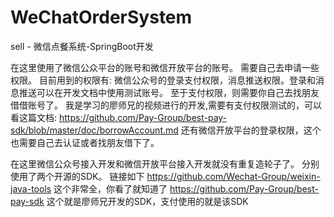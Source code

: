 # WeChatOrderSystem
sell - 微信点餐系统-SpringBoot开发

在这里使用了微信公众平台的账号和微信开放平台的账号。
需要自己去申请一些权限。
目前用到的权限有:
微信公众号的登录支付权限，消息推送权限。登录和消息推送可以在开发文档中使用测试账号。
至于支付权限，则需要你自己去找朋友借借账号了。
我是学习的廖师兄的视频进行的开发,需要有支付权限测试的，可以看这篇文档:
https://github.com/Pay-Group/best-pay-sdk/blob/master/doc/borrowAccount.md
还有微信开放平台的登录权限，这个也需要自己去认证或者找朋友借下了。

在这里微信公众号接入开发和微信开放平台接入开发就没有重复造轮子了。
分别使用了两个开源的SDK。
链接如下
https://github.com/Wechat-Group/weixin-java-tools 这个非常全，你看了就知道了
https://github.com/Pay-Group/best-pay-sdk 这个就是廖师兄开发的SDK，支付使用的就是该SDK